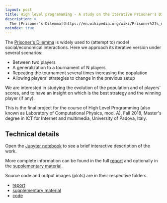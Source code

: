 ```yaml
---
layout: post
title: High level programaming - A study on the Iterative Prisoner's Dilemma
description: >
  The [Prisoner's Dilemma](https://en.wikipedia.org/wiki/Prisoner%27s_dilemma) is a classical game analyzed in Game Theory
noindex: true
---
```


The [Prisoner's Dilemma](https://en.wikipedia.org/wiki/Prisoner%27s_dilemma) is widely used to (attempt to) model social/economical interactions.
Here we approach its iterative version under several scenarios:

- Between two players
- A generalization to a tournament of N players
- Repeating the tournament several times increasing the population
- Allowing players' strategies to change in the previous setup

We are interested in studying the evolution of the population and of players' scores, and to have an insight on which is the best strategy and the winning player (if any).

This is the final project for the course of High Level Programming (also known as Laboratory of Computational Physics, mod. A), Fall 2018, Master's degree in ICT for Internet and multimedia, University of Padova, Italy.

## Technical details

Open the [Jupyter notebook] to see a brief interactive description of the work.

More complete information can be found in the full [report] and optionally in the [supplementary material].

Source code and output images (plots) are in their respective folders.

* [report]
* [supplementary material]
* [code]

[Jupyter notebook]: https://github.com/eliabntt/iterative_prisoner_dilemma/blob/master/IPD.ipynb
[report]: https://github.com/eliabntt/iterative_prisoner_dilemma/blob/master/report/report.pdf
[supplementary material]: https://github.com/eliabntt/iterative_prisoner_dilemma/blob/master/report/report-suppl.pdf
[code]: https://github.com/eliabntt/iterative_prisoner_dilemma

